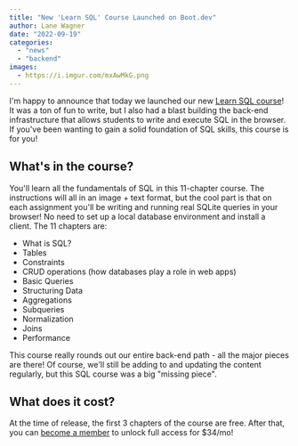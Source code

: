 ```yaml
---
title: "New 'Learn SQL' Course Launched on Boot.dev"
author: Lane Wagner
date: "2022-09-19"
categories: 
  - "news"
  - "backend"
images:
  - https://i.imgur.com/mxAwMkG.png
---
```


I'm happy to announce that today we launched our new [Learn SQL course](https://boot.dev/learn/learn-sql)! It was a ton of fun to write, but I also had a blast building the back-end infrastructure that allows students to write and execute SQL in the browser. If you've been wanting to gain a solid foundation of SQL skills, this course is for you!

## What's in the course?

You'll learn all the fundamentals of SQL in this 11-chapter course. The instructions will all in an image + text format, but the cool part is that on each assignment you'll be writing and running real SQLite queries in your browser! No need to set up a local database environment and install a client. The 11 chapters are:

* What is SQL?
* Tables
* Constraints
* CRUD operations (how databases play a role in web apps)
* Basic Queries
* Structuring Data
* Aggregations
* Subqueries
* Normalization
* Joins
* Performance

This course really rounds out our entire back-end path - all the major pieces are there! Of course, we'll still be adding to and updating the content regularly, but this SQL course was a big "missing piece".

## What does it cost?

At the time of release, the first 3 chapters of the course are free. After that, you can [become a member](https://boot.dev/pricing) to unlock full access for $34/mo!
